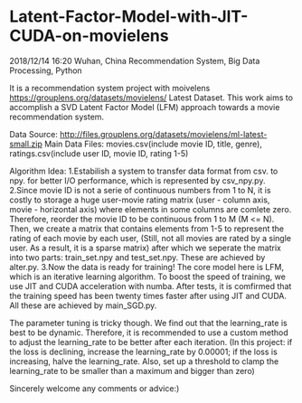 # Latent-Factor-Model-with-JIT-CUDA-on-movielens
2018/12/14 16:20 Wuhan, China
Recommendation System, Big Data Processing, Python

It is a recommendation system project with moivelens https://grouplens.org/datasets/movielens/ Latest Dataset.
This work aims to accomplish a SVD Latent Factor Model (LFM) approach towards a movie recommendation system. 

Data Source: http://files.grouplens.org/datasets/movielens/ml-latest-small.zip 
Main Data Files: movies.csv(include movie ID, title, genre), ratings.csv(include user ID, movie ID, rating 1-5)

Algorithm Idea: 1.Estabilish a system to transfer data format from csv. to npy. for better I/O performance, which is represented by csv_npy.py. 2.Since movie ID is not a serie of continuous numbers from 1 to N, it is costly to storage a huge user-movie rating matrix (user - column axis, movie - horizontal axis) where elements in some columns are comlete zero. Therefore, reorder the movie ID to be continuous from 1 to M (M <= N). Then, we create a matrix that contains elements from 1-5 to represent the rating of each movie by each user, (Still, not all movies are rated by a single user. As a result, it is a sparse matrix) after which we seperate the matrix into two parts: train_set.npy and test_set.npy. These are achieved by alter.py. 3.Now the data is ready for training! The core model here is LFM, which is an iterative learning algorithm. To boost the speed of training, we use JIT and CUDA acceleration with numba. After tests, it is comfirmed that the training speed has been twenty times faster after using JIT and CUDA. All these are achieved by main_SGD.py.

The parameter tuning is tricky though. We find out that the learning_rate is best to be dynamic. Therefore, it is recommended to use a custom method to adjust the learning_rate to be better after each iteration. (In this project: if the loss is declining, increase the learning_rate by 0.00001; if the loss is increasing, halve the learning_rate. Also, set up a threshold to clamp the learning_rate to be smaller than a maximum and bigger than zero)

Sincerely welcome any comments or advice:)
